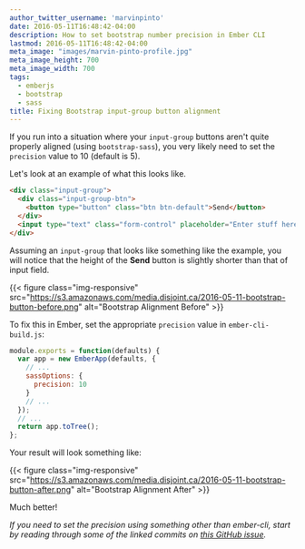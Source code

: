 ```yaml
---
author_twitter_username: 'marvinpinto'
date: 2016-05-11T16:48:42-04:00
description: How to set bootstrap number precision in Ember CLI
lastmod: 2016-05-11T16:48:42-04:00
meta_image: "images/marvin-pinto-profile.jpg"
meta_image_height: 700
meta_image_width: 700
tags:
  - emberjs
  - bootstrap
  - sass
title: Fixing Bootstrap input-group button alignment
---
```


If you run into a situation where your `input-group` buttons aren't quite
properly aligned (using `bootstrap-sass`), you very likely need to set the
`precision` value to 10 (default is 5).

Let's look at an example of what this looks like.

``` html
<div class="input-group">
  <div class="input-group-btn">
    <button type="button" class="btn btn-default">Send</button>
  </div>
  <input type="text" class="form-control" placeholder="Enter stuff here">
</div>
```

Assuming an `input-group` that looks like something like the example, you will
notice that the height of the **Send** button is slightly shorter than that of
input field.

{{< figure class="img-responsive" src="https://s3.amazonaws.com/media.disjoint.ca/2016-05-11-bootstrap-button-before.png" alt="Bootstrap Alignment Before" >}}

To fix this in Ember, set the appropriate `precision` value in
`ember-cli-build.js`:

``` js
module.exports = function(defaults) {
  var app = new EmberApp(defaults, {
    // ...
    sassOptions: {
      precision: 10
    }
    // ...
  });
  // ...
  return app.toTree();
};
```

Your result will look something like:

{{< figure class="img-responsive" src="https://s3.amazonaws.com/media.disjoint.ca/2016-05-11-bootstrap-button-after.png" alt="Bootstrap Alignment After" >}}

Much better!

_If you need to set the precision using something other than ember-cli, start
by reading through some of the linked commits on [this GitHub
issue](https://github.com/twbs/bootstrap-sass/issues/409)._
